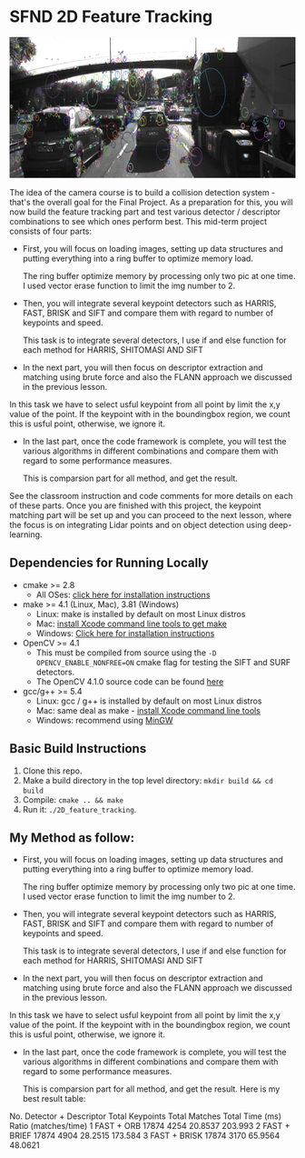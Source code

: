 # SFND 2D Feature Tracking

<img src="images/keypoints.png" width="820" height="248" />

The idea of the camera course is to build a collision detection system - that's the overall goal for the Final Project. As a preparation for this, you will now build the feature tracking part and test various detector / descriptor combinations to see which ones perform best. This mid-term project consists of four parts:

* First, you will focus on loading images, setting up data structures and putting everything into a ring buffer to optimize memory load. 

  The ring buffer optimize memory by processing only two pic at one time. I used vector erase function to limit the img number to 2.


* Then, you will integrate several keypoint detectors such as HARRIS, FAST, BRISK and SIFT and compare them with regard to number of keypoints and speed. 

  This task is to integrate several detectors, I use if and else function for each method for HARRIS, SHITOMASI AND SIFT

* In the next part, you will then focus on descriptor extraction and matching using brute force and also the FLANN approach we discussed in the previous lesson. 

 In this task we have to select usful keypoint from all point by limit the x,y value of the point. If the keypoint with in the boundingbox region, we count this is usful point, otherwise, we ignore it.

* In the last part, once the code framework is complete, you will test the various algorithms in different combinations and compare them with regard to some performance measures. 

  This is comparsion part for all method, and get the result.

See the classroom instruction and code comments for more details on each of these parts. Once you are finished with this project, the keypoint matching part will be set up and you can proceed to the next lesson, where the focus is on integrating Lidar points and on object detection using deep-learning. 

## Dependencies for Running Locally
* cmake >= 2.8
  * All OSes: [click here for installation instructions](https://cmake.org/install/)
* make >= 4.1 (Linux, Mac), 3.81 (Windows)
  * Linux: make is installed by default on most Linux distros
  * Mac: [install Xcode command line tools to get make](https://developer.apple.com/xcode/features/)
  * Windows: [Click here for installation instructions](http://gnuwin32.sourceforge.net/packages/make.htm)
* OpenCV >= 4.1
  * This must be compiled from source using the `-D OPENCV_ENABLE_NONFREE=ON` cmake flag for testing the SIFT and SURF detectors.
  * The OpenCV 4.1.0 source code can be found [here](https://github.com/opencv/opencv/tree/4.1.0)
* gcc/g++ >= 5.4
  * Linux: gcc / g++ is installed by default on most Linux distros
  * Mac: same deal as make - [install Xcode command line tools](https://developer.apple.com/xcode/features/)
  * Windows: recommend using [MinGW](http://www.mingw.org/)

## Basic Build Instructions

1. Clone this repo.
2. Make a build directory in the top level directory: `mkdir build && cd build`
3. Compile: `cmake .. && make`
4. Run it: `./2D_feature_tracking`.

## My Method as follow:
* First, you will focus on loading images, setting up data structures and putting everything into a ring buffer to optimize memory load. 

  The ring buffer optimize memory by processing only two pic at one time. I used vector erase function to limit the img number to 2.


* Then, you will integrate several keypoint detectors such as HARRIS, FAST, BRISK and SIFT and compare them with regard to number of keypoints and speed. 

  This task is to integrate several detectors, I use if and else function for each method for HARRIS, SHITOMASI AND SIFT

* In the next part, you will then focus on descriptor extraction and matching using brute force and also the FLANN approach we discussed in the previous lesson. 

 In this task we have to select usful keypoint from all point by limit the x,y value of the point. If the keypoint with in the boundingbox region, we count this is usful point, otherwise, we ignore it.

* In the last part, once the code framework is complete, you will test the various algorithms in different combinations and compare them with regard to some performance measures. 

  This is comparsion part for all method, and get the result.
Here is my best result table:

No. 	Detector + Descriptor 	Total Keypoints 	Total Matches 	Total Time (ms) 	Ratio (matches/time)
1 	FAST + ORB 	17874 	4254 	20.8537 	203.993
2 	FAST + BRIEF 	17874 	4904 	28.2515 	173.584
3 	FAST + BRISK 	17874 	3170 	65.9564 	48.0621

